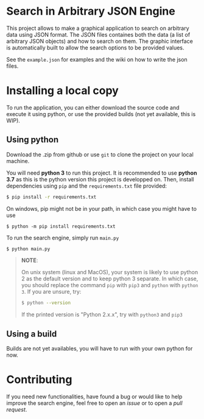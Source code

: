 Search in Arbitrary JSON Engine
===============================

This project allows to make a graphical application to search on arbitrary data using JSON format. The JSON files containes both the data (a list of arbitrary JSON objects) and how to search on them. The graphic interface is automatically built to allow the search options to be provided values.

See the `example.json` for examples and the wiki on how to write the json files.

# Installing a local copy
To run the application, you can either download the source code and execute it using python, or use the provided builds (not yet available, this is WIP).

## Using python
Download the .zip from github or use `git` to clone the project on your local machine.

You will need **python 3** to run this project. It is recommended to use **python 3.7** as this is the python version this project is developped on.
Then, install dependencies using `pip` and the `requirements.txt` file provided:

```bash
$ pip install -r requirements.txt
```

On windows, pip might not be in your path, in which case you might have to use
```batch
$ python -m pip install requirements.txt
```

To run the search engine, simply run `main.py`

```bash
$ python main.py
```

> **NOTE**:
>
> On unix system (linux and MacOS), your system is likely to use python 2 as the default version and to keep python 3 separate. In which case, you should replace the command `pip` with `pip3` and `python` with `python 3`. If you are unsure, try:
> ```bash
> $ python --version 
> ```
> If the printed version is "Python 2.x.x", try with `python3` and `pip3`

## Using a build
Builds are not yet availables, you will have to run with your own python for now.

# Contributing
If you need new functionalities, have found a bug or would like to help improve the search engine, feel free to open an *issue* or to open a *pull request*.